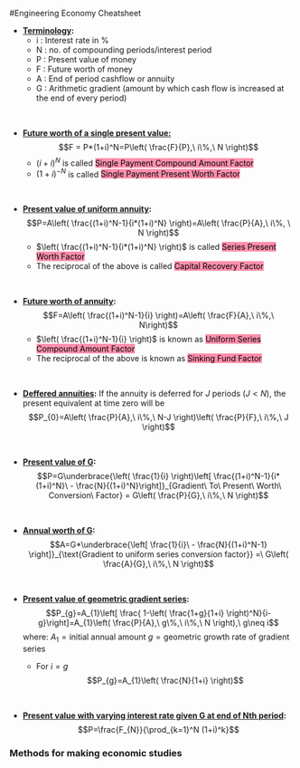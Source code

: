 #Engineering Economy Cheatsheet

- **<u>Terminology</u>:**
	- i : Interest rate in %
	- N : no. of compounding periods/interest period
	- P : Present value of money
	- F : Future worth of money
	- A : End of period cashflow or annuity
	- G : Arithmetic gradient (amount by which cash flow is increased at the end of every period)

<br />

- **<u>Future worth of a single present value:</u>**
	$$F = P*(1+i)^N=P\left( \frac{F}{P},\ i\%,\ N \right)$$ 
	- $(i+i)^N$ is called <mark style="background: #FF5582A6;">Single Payment Compound Amount Factor</mark>
	- $(1+i)^{-N}$ is called <mark style="background: #FF5582A6;">Single Payment Present Worth Factor</mark>

<br />


- **<u>Present value of uniform annuity</u>:**
	$$P=A\left( \frac{(1+i)^N-1}{i*(1+i)^N} \right)=A\left( \frac{P}{A},\ i\%, \ N \right)$$
	- $\left( \frac{(1+i)^N-1}{i*(1+i)^N} \right)$ is called <mark style="background: #FF5582A6;">Series Present Worth Factor</mark>
	- The reciprocal of the above is called <mark style="background: #FF5582A6;">Capital Recovery Factor</mark>

<br />


- **<u>Future worth of annuity</u>:**
	$$F=A\left( \frac{(1+i)^N-1}{i} \right)=A\left( \frac{F}{A},\ i\%,\ N\right)$$
	- $\left( \frac{(1+i)^N-1}{i} \right)$ is known as <mark style="background: #FF5582A6;">Uniform Series Compound Amount Factor</mark>
	- The reciprocal of the above is known as <mark style="background: #FF5582A6;">Sinking Fund Factor</mark>

<br />

- **<u>Deffered annuities</u>:**
	If the annuity is deferred for $J$ periods $(J < N)$, the present equivalent at time zero will be $$P_{0}=A\left( \frac{P}{A},\ i\%,\ N-J \right)\left( \frac{P}{F},\ i\%,\ J \right)$$

<br />


- **<u>Present value of G</u>:**
	$$P=G\underbrace{\left( \frac{1}{i} \right)\left[ \frac{(1+i)^N-1}{i*(1+i)^N}\ -  \frac{N}{(1+i)^N}\right]}_{Gradient\ To\ Present\ Worth\ Conversion\ Factor} = G\left( \frac{P}{G},\ i\%,\ N \right)$$

<br />


- **<u>Annual worth of G</u>:**
	$$A=G*\underbrace{\left[ \frac{1}{i}\ - \frac{N}{(1+i)^N-1} \right]}_{\text{Gradient to uniform series conversion factor}} =\  G\left( \frac{A}{G},\ i\%,\ N \right)$$

<br />


- **<u>Present value of geometric gradient series</u>:**
	$$P_{g}=A_{1}\left[ \frac{ 1-\left( \frac{1+g}{1+i} \right)^N}{i-g}\right]=A_{1}\left( \frac{P}{A},\ g\%,\ i\%,\ N \right),\ g\neq i$$
	where:
		$A_1 = \text{initial annual amount}$
		$g = \text{geometric growth rate of gradient series}$

	- For $i=g$
		$$P_{g}=A_{1}\left( \frac{N}{1+i} \right)$$

<br />

- **<u>Present value with varying interest rate given G at end of Nth period</u>:**
	$$P=\frac{F_{N}}{\prod_{k=1}^N (1+i)^k}$$

### Methods for making economic studies

